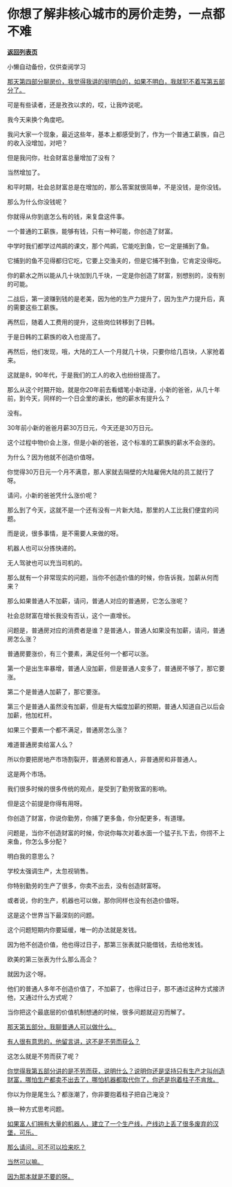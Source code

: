 # 你想了解非核心城市的房价走势，一点都不难

[**返回列表页**](/gzh/记忆承载3)

小懒自动备份，仅供查阅学习

[那天第四部分聊房价，我觉得我讲的挺明白的，如果不明白，我就犯不着写第五部分了。](http://mp.weixin.qq.com/s?__biz=Mzg4MTg2MzU3Mg==&mid=2247484451&idx=1&sn=5ac6f55bd2961a02e79728776198218e&chksm=cf5e3ad8f829b3ce3ecc0d7f4483fa6036397688aa8ee129ddc0563d5b452f9dbd828a225667&scene=21#wechat_redirect)

可是有些读者，还是孜孜以求的，哎，让我咋说呢。  

我今天来换个角度吧。

我问大家一个现象，最近这些年，基本上都感受到了，作为一个普通工薪族，自己的收入没增加，对吧？  

但是我问你，社会财富总量增加了没有？  

当然增加了。

和平时期，社会总财富总是在增加的，那么答案就很简单，不是没钱，是你没钱。  

那么为什么你没钱呢？  

你就得从你到底怎么有的钱，来复盘这件事。  

一个普通的工薪族，能够有钱，只有一种可能，你创造了财富。  

中学时我们都学过鸬鹚的课文，那个鸬鹚，它能吃到鱼，它一定是捕到了鱼。

它捕到的鱼不见得都归它吃，它要上交渔夫的，但是它捕不到鱼，它肯定没得吃。

你的薪水之所以能从几十块加到几千块，一定是你创造了财富，别想别的，没有别的可能。  

二战后，第一波赚到钱的是老美，因为他的生产力提升了，因为生产力提升后，真的需要这些工薪族。  

再然后，随着人工费用的提升，这些岗位转移到了日韩。  

于是日韩的工薪族的收入也提高了。  

再然后，他们发现，哦，大陆的工人一个月就几十块，只要你给几百块，人家抢着来。

这就是8，90年代，于是我们的工人的收入也纷纷提高了。

那么从这个时期开始，就是你20年前去看蜡笔小新动漫，小新的爸爸，从几十年前，到今天，同样的一个日企里的课长，他的薪水有提升么？  

没有。

30年前小新的爸爸月薪30万日元，今天还是30万日元。  

这个过程中物价会上涨，但是小新的爸爸，这个标准的工薪族的薪水不会涨的。  

为什么？因为他就不创造价值呀。  

你觉得30万日元一个月不满意，那人家就去隔壁的大陆雇佣大陆的员工就行了呀。  

请问，小新的爸爸凭什么涨价呢？  

那么到了今天，这就不是一个还有没有一片新大陆，那里的人工比我们便宜的问题。  

而是说，很多事情，是不需要人来做的呀。

机器人也可以分拣快递的。  

无人驾驶也可以充当司机的。  

那么就有一个非常现实的问题，当你不创造价值的时候，你告诉我，加薪从何而来？  

那么如果普通人不加薪，请问，普通人对应的普通房，它怎么涨呢？  

社会总财富在增长我没有否认，这个一直增长。  

问题是，普通房对应的消费者是谁？是普通人，普通人如果没有加薪，请问，普通房怎么涨？

普通房要涨价，有三个要素，满足任何一个都可以涨。  

第一个是出生率暴增，普通人没加薪，但是普通人变多了，普通房不够了，那它要涨。

第二个是普通人加薪了，那它要涨。

第三个是普通人虽然没有加薪，但是有大幅度加薪的预期，普通人知道自己以后会加薪，他加杠杆。

如果三个要素一个都不满足，普通房怎么涨？

难道普通房卖给富人么？

所以你要把房地产市场割裂开，普通房和普通人，非普通房和非普通人。

这是两个市场。  

我们很多时候的很多传统的观点，是受到了勤劳致富的影响。  

但是这个前提是你得有用呀。

你创造了财富，你说你勤劳，你捕了更多鱼，你分配更多，有道理。

问题是，当你不创造财富的时候，你说你每次对着水面一个猛子扎下去，你捞不上来鱼，你怎么多分配？

明白我的意思么？  

学校太强调生产，太忽视销售。

你特别勤劳的生产了很多，你卖不出去，没有创造财富呀。

或者说，你的生产，机器也可以做，那你同样也没有创造价值呀。

这是这个世界当下最深刻的问题。  

这个问题短期内你要延缓，唯一的办法就是发钱。  

因为他不创造价值，他也得过日子，那第三张表就只能借钱，去给他发钱。  

欧美的第三张表为什么那么高企？  

就因为这个呀。

他们的普通人多年不创造价值了，不加薪了，也得过日子，那不通过这种方式接济他，又通过什么方式呢？

当你把这个最底层的价值机制想通的时候，很多问题就迎刃而解了。  

[那天第五部分，我聊普通人可以做什么。](http://mp.weixin.qq.com/s?__biz=Mzg4MTg2MzU3Mg==&mid=2247484451&idx=1&sn=5ac6f55bd2961a02e79728776198218e&chksm=cf5e3ad8f829b3ce3ecc0d7f4483fa6036397688aa8ee129ddc0563d5b452f9dbd828a225667&scene=21#wechat_redirect)

[有人很有意思的，他留言讲，这不是不劳而获么？](http://mp.weixin.qq.com/s?__biz=Mzg4MTg2MzU3Mg==&mid=2247484451&idx=1&sn=5ac6f55bd2961a02e79728776198218e&chksm=cf5e3ad8f829b3ce3ecc0d7f4483fa6036397688aa8ee129ddc0563d5b452f9dbd828a225667&scene=21#wechat_redirect)

这怎么就是不劳而获了呢？  

[你觉得我第五部分讲的是不劳而获，说明什么？说明你还是坚持只有生产才叫创造财富，哪怕生产都卖不出去了，哪怕机器都取代你了，你还是抱着柱子不肯放。](http://mp.weixin.qq.com/s?__biz=Mzg4MTg2MzU3Mg==&mid=2247484451&idx=1&sn=5ac6f55bd2961a02e79728776198218e&chksm=cf5e3ad8f829b3ce3ecc0d7f4483fa6036397688aa8ee129ddc0563d5b452f9dbd828a225667&scene=21#wechat_redirect)

你以为你是尾生么？都涨潮了，你非要抱着柱子把自己淹没？

换一种方式思考问题。  

[如果富人们拥有大量的机器人，建立了一个生产线，产线边上丢了很多废弃的汉堡，可乐。](http://mp.weixin.qq.com/s?__biz=Mzg4MTg2MzU3Mg==&mid=2247484451&idx=1&sn=5ac6f55bd2961a02e79728776198218e&chksm=cf5e3ad8f829b3ce3ecc0d7f4483fa6036397688aa8ee129ddc0563d5b452f9dbd828a225667&scene=21#wechat_redirect)

[那么请问，可不可以捡来吃？  
](http://mp.weixin.qq.com/s?__biz=Mzg4MTg2MzU3Mg==&mid=2247484451&idx=1&sn=5ac6f55bd2961a02e79728776198218e&chksm=cf5e3ad8f829b3ce3ecc0d7f4483fa6036397688aa8ee129ddc0563d5b452f9dbd828a225667&scene=21#wechat_redirect)

[当然可以嘛。](http://mp.weixin.qq.com/s?__biz=Mzg4MTg2MzU3Mg==&mid=2247484451&idx=1&sn=5ac6f55bd2961a02e79728776198218e&chksm=cf5e3ad8f829b3ce3ecc0d7f4483fa6036397688aa8ee129ddc0563d5b452f9dbd828a225667&scene=21#wechat_redirect)

[因为那本就是不要的呀。](http://mp.weixin.qq.com/s?__biz=Mzg4MTg2MzU3Mg==&mid=2247484451&idx=1&sn=5ac6f55bd2961a02e79728776198218e&chksm=cf5e3ad8f829b3ce3ecc0d7f4483fa6036397688aa8ee129ddc0563d5b452f9dbd828a225667&scene=21#wechat_redirect)

